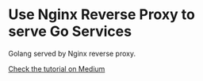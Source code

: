 # Use Nginx Reverse Proxy to serve Go Services
Golang served by Nginx reverse proxy.


[Check the tutorial on Medium](https://medium.com/@alessandromarinoac/docker-nginx-golang-reverse-proxy-d8244778bd43 "Tutorial on Medium")